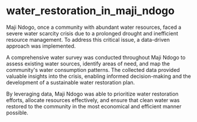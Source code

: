 # water_restoration_in_maji_ndogo
Maji Ndogo, once a community with abundant water resources, faced a severe water scarcity crisis due to a prolonged drought and inefficient resource management. To address this critical issue, a data-driven approach was implemented.

A comprehensive water survey was conducted throughout Maji Ndogo to assess existing water sources, identify areas of need, and map the community's water consumption patterns. The collected data provided valuable insights into the crisis, enabling informed decision-making and the development of a sustainable water restoration plan.

By leveraging data, Maji Ndogo was able to prioritize water restoration efforts, allocate resources effectively, and ensure that clean water was restored to the community in the most economical and efficient manner possible.

